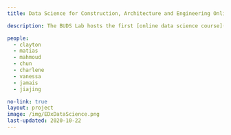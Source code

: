 ```yaml
---
title: Data Science for Construction, Architecture and Engineering Online EDx Course

description: The BUDS Lab hosts the first [online data science course](https://www.edx.org/course/Data-Science-for-Construction-Architecture-and-Engineering) focused **specifically on data analytics from the various phases of the building life cycle - design, construction, and operations.** This is an introductory course that adds [Python](https://www.python.org/), the [Pandas Data Analytics library](https://pandas.pydata.org/) and various visualization and machine learning techniques to the toolbox of architects, engineers, operations, and other industry professionals.

people:
  - clayton
  - matias
  - mahmoud
  - chun
  - charlene
  - vanessa
  - jamais
  - jiajing

no-link: true
layout: project
image: /img/EDxDataScience.png
last-updated: 2020-10-22
---
```



